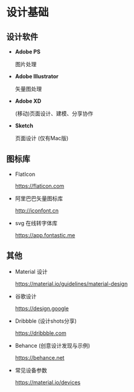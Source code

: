 # 设计基础

## 设计软件
- __Adobe PS__

  图片处理

- __Adobe Illustrator__

  矢量图处理

- __Adobe XD__

  (移动)页面设计、建模、分享协作

- __Sketch__

  页面设计 (仅有Mac版)


## 图标库
- FlatIcon

  https://flaticon.com

- 阿里巴巴矢量图标库

  http://iconfont.cn

- svg 在线转字体库

  https://app.fontastic.me


## 其他
- Material 设计

  https://material.io/guidelines/material-design

- 谷歌设计

  https://design.google

- Dribbble (设计shots分享)

  https://dribbble.com

- Behance (创意设计发现与示例)

  https://behance.net

- 常见设备参数

  https://material.io/devices
